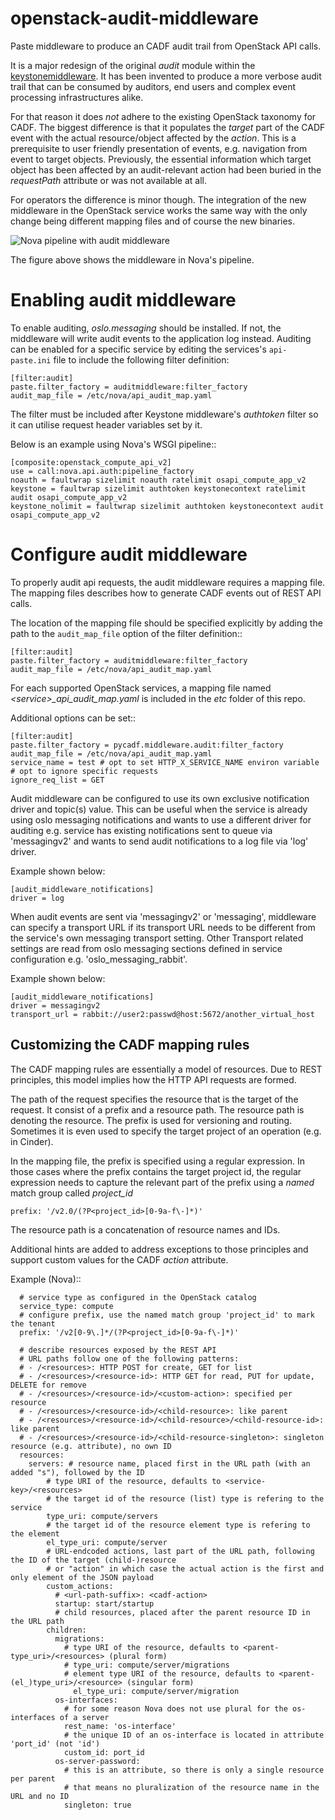 # openstack-audit-middleware
Paste middleware to produce an CADF audit trail from OpenStack API calls.

It is a major redesign of the original _audit_ module within the [keystonemiddleware](https://github.com/openstack/keystonemiddleware). It has been invented to produce a more
verbose audit trail that can be consumed by auditors, end users and complex event processing infrastructures alike.

For that reason it does _not_ adhere to the existing OpenStack taxonomy for CADF. The biggest difference is that it populates
the _target_ part of the CADF event with the actual resource/object affected by the _action_. This is a prerequisite
to user friendly presentation of events, e.g. navigation from event to target objects. Previously, the essential information which target object has been affected by an audit-relevant action had been buried in the _requestPath_ attribute or was
not available at all.

For operators the difference is minor though. The integration of the new middleware in the OpenStack service works the same way with the only change being different mapping files and of course the new binaries.  

![Nova pipeline with audit middleware](./doc/source/images/audit.png)

The figure above shows the middleware in Nova's pipeline.

Enabling audit middleware
=========================
To enable auditing, _oslo.messaging_ should be installed. If not, the middleware
will write audit events to the application log instead. Auditing can be enabled for a specific
service by editing the services's `api-paste.ini` file to include the following
filter definition:

```
[filter:audit]
paste.filter_factory = auditmiddleware:filter_factory
audit_map_file = /etc/nova/api_audit_map.yaml
```

The filter must be included after Keystone middleware's *authtoken* filter so it can utilise request header variables set by it.

Below is an example using Nova's WSGI pipeline::

```
[composite:openstack_compute_api_v2]
use = call:nova.api.auth:pipeline_factory
noauth = faultwrap sizelimit noauth ratelimit osapi_compute_app_v2
keystone = faultwrap sizelimit authtoken keystonecontext ratelimit audit osapi_compute_app_v2
keystone_nolimit = faultwrap sizelimit authtoken keystonecontext audit osapi_compute_app_v2
```

Configure audit middleware
==========================
To properly audit api requests, the audit middleware requires a mapping
file. The mapping files describes how to generate CADF events out of REST API calls.
 
The location of the mapping file should be specified explicitly by adding the
path to the `audit_map_file` option of the filter definition::

```
[filter:audit]
paste.filter_factory = auditmiddleware:filter_factory
audit_map_file = /etc/nova/api_audit_map.yaml
```

For each supported OpenStack services, a mapping file named
_\<service\>\_api\_audit\_map.yaml_ is included in the _etc_ folder of this repo.

Additional options can be set::

```
[filter:audit]
paste.filter_factory = pycadf.middleware.audit:filter_factory
audit_map_file = /etc/nova/api_audit_map.yaml
service_name = test # opt to set HTTP_X_SERVICE_NAME environ variable
# opt to ignore specific requests
ignore_req_list = GET
```

Audit middleware can be configured to use its own exclusive notification driver
and topic(s) value. This can be useful when the service is already using oslo
messaging notifications and wants to use a different driver for auditing e.g.
service has existing notifications sent to queue via 'messagingv2' and wants to
send audit notifications to a log file via 'log' driver.

Example shown below:

```
[audit_middleware_notifications]
driver = log
```

When audit events are sent via 'messagingv2' or 'messaging', middleware can
specify a transport URL if its transport URL needs to be different from the
service's own messaging transport setting. Other Transport related settings are
read from oslo messaging sections defined in service configuration e.g.
'oslo_messaging_rabbit'.

Example shown below:
```
[audit_middleware_notifications]
driver = messagingv2
transport_url = rabbit://user2:passwd@host:5672/another_virtual_host
```

Customizing the CADF mapping rules
----------------------------------

The CADF mapping rules are essentially a model of resources. Due to REST principles, this model implies how the HTTP API requests are formed.

The path of the request specifies the resource that is the target of the request. It consist of a prefix and a resource path. The resource path is denoting the resource. The prefix is used for versioning and routing. Sometimes it is even used to specify the target project of an operation (e.g. in Cinder).

In the mapping file, the prefix is specified using a regular expression. In those cases where the prefix contains the target project id, the regular expression needs to capture the relevant part of the prefix using a _named_ match group called
_project\_id_

```
prefix: '/v2.0/(?P<project_id>[0-9a-f\-]*)'
```

The resource path is a concatenation of resource names and IDs.

Additional hints are added to address exceptions to those principles and support custom values for the CADF *action* attribute.

Example (Nova)::
```
  # service type as configured in the OpenStack catalog
  service_type: compute
  # configure prefix, use the named match group 'project_id' to mark the tenant
  prefix: '/v2[0-9\.]*/(?P<project_id>[0-9a-f\-]*)'
   
  # describe resources exposed by the REST API
  # URL paths follow one of the following patterns:
  # - /<resources>: HTTP POST for create, GET for list
  # - /<resources>/<resource-id>: HTTP GET for read, PUT for update, DELETE for remove
  # - /<resources>/<resource-id>/<custom-action>: specified per resource
  # - /<resources>/<resource-id>/<child-resource>: like parent
  # - /<resources>/<resource-id>/<child-resource>/<child-resource-id>: like parent
  # - /<resources>/<resource-id>/<child-resource-singleton>: singleton resource (e.g. attribute), no own ID
  resources:
    servers: # resource name, placed first in the URL path (with an added "s"), followed by the ID
        # type URI of the resource, defaults to <service-key>/<resources>
        # the target id of the resource (list) type is refering to the service
        type_uri: compute/servers
        # the target id of the resource element type is refering to the element
        el_type_uri: compute/server
        # URL-endcoded actions, last part of the URL path, following the ID of the target (child-)resource
        # or "action" in which case the actual action is the first and only element of the JSON payload
        custom_actions:
          # <url-path-suffix>: <cadf-action>
          startup: start/startup
          # child resources, placed after the parent resource ID in the URL path
        children:
          migrations:
            # type URI of the resource, defaults to <parent-type_uri>/<resources> (plural form)
            # type_uri: compute/server/migrations
            # element type URI of the resource, defaults to <parent-(el_)type_uri>/<resource> (singular form)
              el_type_uri: compute/server/migration
          os-interfaces:
            # for some reason Nova does not use plural for the os-interfaces of a server
            rest_name: 'os-interface'
            # the unique ID of an os-interface is located in attribute 'port_id' (not 'id')
            custom_id: port_id
          os-server-password:
            # this is an attribute, so there is only a single resource per parent
            # that means no pluralization of the resource name in the URL and no ID
            singleton: true
```
